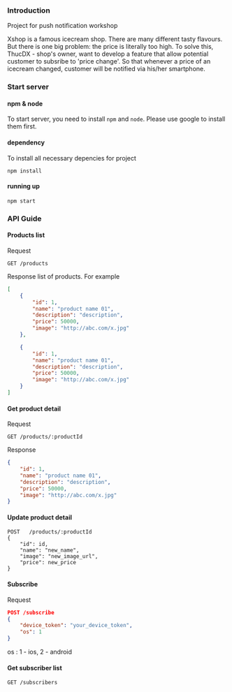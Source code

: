 ### Introduction
Project for push notification workshop

Xshop is a famous icecream shop. There are many different tasty flavours. But there is one big problem: the price is literally too high. To solve this, ThucDX - shop's owner, want to develop a feature that allow potential customer to subsribe to 'price change'. So that whenever a price of an icecream changed, customer will be notified via his/her smartphone. 


### Start server

#### npm & node
To start server, you need to install `npm` and `node`. Please use google to install them first.

#### dependency
To install all necessary depencies for project
```
npm install
```

#### running up
```
npm start
```

### API Guide

#### Products list
Request
```
GET /products
```

Response
list of products. For example
```JSON
[
    {
        "id": 1,
        "name": "product name 01",
        "description": "description",
        "price": 50000,
        "image": "http://abc.com/x.jpg"
    },

    {
        "id": 1,
        "name": "product name 01",
        "description": "description",
        "price": 50000,
        "image": "http://abc.com/x.jpg"
    }
]
```

#### Get product detail
Request
```
GET /products/:productId
```

Response
```JSON
{
    "id": 1,
    "name": "product name 01",
    "description": "description",
    "price": 50000,
    "image": "http://abc.com/x.jpg"
}
```

#### Update product detail

```
POST   /products/:productId
{
    "id": id,
    "name": "new_name",
    "image": "new_image_url",
    "price": new_price
}
```

#### Subscribe

Request
```JSON
POST /subscribe
{
    "device_token": "your_device_token",
    "os": 1
}
```

os : 1 - ios, 2 - android

#### Get subscriber list
```
GET /subscribers
```
